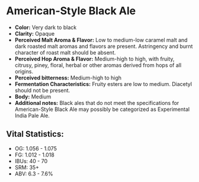# American-Style Black Ale

- **Color:** Very dark to black
- **Clarity:** Opaque
- **Perceived Malt Aroma & Flavor:** Low to medium-low caramel malt and dark roasted malt aromas and flavors are present. Astringency and burnt character of roast malt should be absent.
- **Perceived Hop Aroma & Flavor:** Medium-high to high, with fruity, citrusy, piney, floral, herbal or other aromas derived from hops of all origins.
- **Perceived bitterness:** Medium-high to high
- **Fermentation Characteristics:** Fruity esters are low to medium. Diacetyl should not be present.
- **Body:** Medium
- **Additional notes:** Black ales that do not meet the specifications for American-Style Black Ale may possibly be categorized as Experimental India Pale Ale.

## Vital Statistics:

- OG: 1.056 - 1.075
- FG: 1.012 - 1.018
- IBUs: 40 - 70
- SRM: 35+
- ABV: 6.3 - 7.6% 
